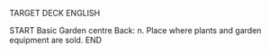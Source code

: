 TARGET DECK
ENGLISH

START
Basic
Garden centre
Back: n. Place where plants and garden equipment are sold.
END
